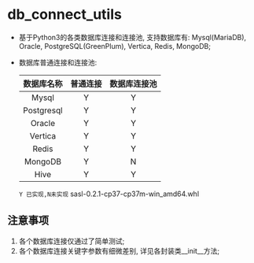 # db_connect_utils
- 基于Python3的各类数据库连接和连接池, 支持数据库有: Mysql(MariaDB), Oracle, PostgreSQL(GreenPlum), Vertica, Redis, MongoDB;
- 数据库普通连接和连接池:
        
    | 数据库名称 | 普通连接 | 数据库连接池 |
    | :--------: | :------: | :----------: |
    |   Mysql    |    Y     |      Y       |
    |   Postgresql    |    Y     |      Y       |
    |   Oracle    |    Y     |      Y       |
    |   Vertica    |    Y     |      Y       |
    |   Redis    |    Y     |      Y       |
    |   MongoDB    |    Y     |      N       |
    |   Hive    |    Y     |      Y       |
    
    `Y 已实现,N未实现` sasl-0.2.1-cp37-cp37m-win_amd64.whl
    
    
    
## 注意事项

1. 各个数据库连接仅通过了简单测试;
2. 各个数据库连接关键字参数有细微差别, 详见各封装类__init__方法;

